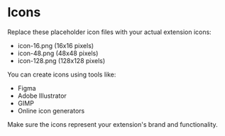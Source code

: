 # Icons

Replace these placeholder icon files with your actual extension icons:

- icon-16.png (16x16 pixels)
- icon-48.png (48x48 pixels)
- icon-128.png (128x128 pixels)

You can create icons using tools like:
- Figma
- Adobe Illustrator
- GIMP
- Online icon generators

Make sure the icons represent your extension's brand and functionality.
